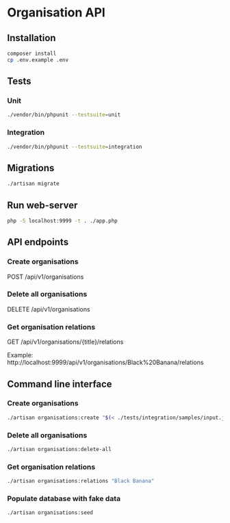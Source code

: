 # Organisation API

## Installation

```bash
composer install
cp .env.example .env
```

## Tests

### Unit
```bash
./vendor/bin/phpunit --testsuite=unit
```

### Integration
```bash
./vendor/bin/phpunit --testsuite=integration
```

## Migrations
```bash
./artisan migrate
```

## Run web-server
```bash
php -S localhost:9999 -t . ./app.php
```

## API endpoints

### Create organisations
POST /api/v1/organisations

### Delete all organisations
DELETE /api/v1/organisations

### Get organisation relations
GET /api/v1/organisations/{title}/relations

Example: http://localhost:9999/api/v1/organisations/Black%20Banana/relations

## Command line interface

### Create organisations
```bash
./artisan organisations:create "$(< ./tests/integration/samples/input.json)"
```

### Delete all organisations
```bash
./artisan organisations:delete-all
```

### Get organisation relations
```bash
./artisan organisations:relations "Black Banana"
```


### Populate database with fake data
```bash
./artisan organisations:seed
```
